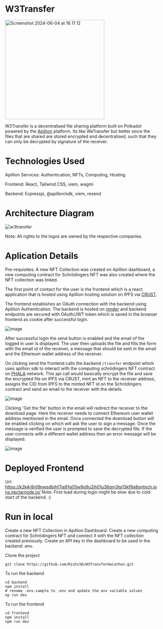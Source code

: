 # W3Transfer

<img width="326" alt="Screenshot 2024-06-04 at 16 11 12" src="https://github.com/RishiSD/W3TransferHacathon/assets/14894488/76eaeb10-c3da-4b34-aaa7-e824285dceed">



W3Transfer is a decentralised file sharing platform built on Polkadot powered by the [Apillion](https://apillon.io/) platform.
Its like WeTransfer but better since the files that are shared are stored encrypted and decentralised, such that they can only be decrypted by signature of the receiver.


# Technologies Used

Apillion Services: Authentication, NFTs, Computing, Hosting

Frontend: React, Tailwind CSS, viem, wagmi

Backend: Expressjs, @apillon/sdk, viem, resend

# Architecture Diagram
![w3transfer](https://github.com/RishiSD/W3TransferHacathon/assets/14894488/747e7e07-3835-4563-8287-417d931f7d80)

Note: All rights to the logos are owned by the respective companies.

# Aplication Details

Pre-requisites: A new NFT Collection was created on Apillion dashboard, a new computing contract for Schrödingers NFT was also created where the NFT collection was linked.

The first point of contact for the user is the frontend which is a react application that is hosted using Apillion hosting solution on IPFS via [CRUST](https://www.crust.network/).

The frontend establishes an OAuth connection with the backend using Apillion Authentication. The backend is hosted on [render](https://render.com/) and backend endpoints are secured with OAuth/JWT token which is saved in the browser frontend as cookie after successful login. 

![image](https://github.com/RishiSD/W3TransferHacathon/assets/14894488/a76fe3b7-504c-42ef-b22b-c81fbddb8241)

After successful login the send button is enabled and the email of the logged in user is displayed. The user then uploads the file and fills the form with the email id of the receiver, a message that should be sent in the email and the Ethereum wallet address of the receiver.

On clicking send the frontend calls the backend `/transfer` endpoint which uses apillion sdk to interact with the computing schrödingers NFT contract on [PHALA](https://phala.network/) network. This api call would basically encrypt the file and save the encrypted file on IPFS via CRUST, mint an NFT to the receiver address, assigns the CID from IPFS to the minted NFT id on the Schrödingers contract and send an email to the receiver with the details.

![image](https://github.com/RishiSD/W3TransferHacathon/assets/14894488/00bcfe09-19d3-404c-b59d-85330ba16e9e)

Clicking 'Get the file' button in the email will redirect the receiver to the download page. Here the receiver needs to connect Ethereum user wallet address mentioned in the email. Once connected the download button will be enabled clicking on which will ask the user to sign a message. Once the message is verified the user is prompted to save the decrypted file. If the user connects with a different wallet address then an error message will be displayed.

![image](https://github.com/RishiSD/W3TransferHacathon/assets/14894488/1a09e022-0c86-41ef-81a1-e6f182b46a00)

# Deployed Frontend

Url: https://k2k4r8n19nwsdbjhf7ja91g05w8q9u2ih01u36qm3tp13kf9a8qntnch.ipns.nectarnode.io/
Note: First load during login might be slow due to cold start of the backend. :)

# Run in local

Create a new NFT Collection in Apillion Dashboard. Create a new computing contract for Schrödingers NFT and connect it with the NFT collection created previously.
Create an API key in the dashboard to be used in the backend .env.

Clone the project

```
git clone https://github.com/RishiSD/W3TransferHacathon.git
```

To run the backend

```
cd backend
npm install
# rename .env.sample to .env and update the env variable values
np run dev
```

To run the frontend
```
cd frontend
npm install
npm run dev
```

